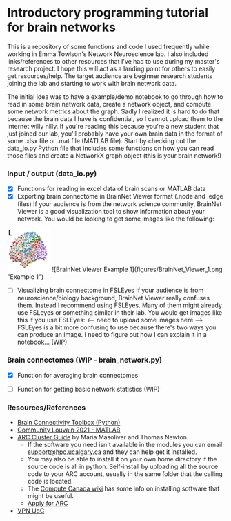 # Introductory programming tutorial for brain networks
This is a repository of some functions and code I used frequently while working in Emma Towlson's Network Neuroscience lab. I also included links/references to other resources that I've had to use during my master's research project. I hope this will act as a landing point for others to easily get resources/help. The target audience are beginner research students joining the lab and starting to work with brain network data. 

The initial idea was to have a example/demo notebook to go through how to read in some brain network data, create a network object, and compute some network metrics about the graph. Sadly I realized it is hard to do that because the brain data I have is confidential, so I cannot upload them to the internet willy nilly. If you're reading this because you're a new student that just joined our lab, you'll probably have your own brain data in the format of some .xlsx file or .mat file (MATLAB file). Start by checking out the data_io.py Python file that includes some functions on how you can read those files and create a NetworkX graph object (this is your brain network!)  

### Input / output (data_io.py)
- [X] Functions for reading in excel data of brain scans or MATLAB data
- [X] Exporting brain connectome in BrainNet Viewer format (.node and .edge files)
If your audience is from the network science community, BrainNet Viewer is a good visualization tool to show information about your network. You would be looking to get some images like the following: 
<img src="figures/BrainNet_Viewer_1.png" alt="Example 1" width="100" height="100">
![BrainNet Viewer Example 1](figures/BrainNet_Viewer_1.png "Example 1")

- [ ] Visualizing brain connectome in FSLEyes
If your audience is from neuroscience/biology background, BrainNet Viewer really confuses them. Instead I recommend using FSLEyes. Many of them might already use FSLeyes or something similar in their lab. You would get images like this if you use FSLEyes: 
<-- need to upload some images here -->
FSLEyes is a bit more confusing to use because there's two ways you can produce an image. I need to figure out how I can explain it in a notebook... (WIP)

### Brain connectomes (WIP - brain_network.py)
- [X] Function for averaging brain connectomes
- [ ] Function for getting basic network statistics (WIP)


### Resources/References 
* [Brain Connectivity Toolbox (Python)](https://pypi.org/project/bctpy/)
* [Community Louvain 2021 - MATLAB](https://drive.google.com/drive/folders/1P32DAUy1AFEn7biMomD0v8j373byRAOq)
* [ARC Cluster Guide](https://github.com/mariamasoliver/connect_to_ARC) by Maria Masoliver and Thomas Newton. 
	- If the software you need isn't available in the modules you can email:
support@hpc.ucalgary.ca and they can help get it installed.
	- You may also be able to install it on your own home directory if the source code is all in python. Self-install by uploading all the source code to your ARC account, usually in the same folder that the calling code is located. 
	- The [Compute Canada wiki](https://docs.computecanada.ca/wiki/Installing_software_in_your_home_directory) has some info on installing software that might be useful.
	- [Apply for ARC](https://rcs.ucalgary.ca/How_to_get_an_account)
* [VPN UoC](https://iac01.ucalgary.ca/SDSWeb/LandingPage.aspx?ReturnUrl=%2fSDSWeb%2fdefault.aspx)

